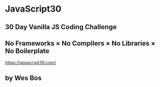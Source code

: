 # JavaScript30

## 30 Day Vanilla JS Coding Challenge


## No Frameworks × No Compilers × No Libraries × No Boilerplate


https://javascript30.com/

## by Wes Bos
